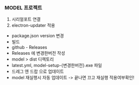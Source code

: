### MODEL 프로젝트
1. 시리얼포트 연결
2. electron-updater 적용

* package.json version 변경
* 빌드
* github - Releases
* Releases 에 변경한버전 작성
* model > dist 디렉토리
* latest.yml, model-setup-{변경한버전}.exe 파일
* 드레그 엔 드랍 으로 업데이트
* model 재실행시 자동 업데이트 -> 끝나면 끄고 재실행 적용여부확인!




 
